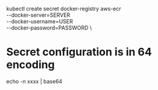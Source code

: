 
kubectl create secret docker-registry aws-ecr \
  --docker-server=SERVER \
  --docker-username=USER \
  --docker-password=PASSWORD \

# Secret configuration is in 64 encoding 
echo -n xxxx | base64
  

